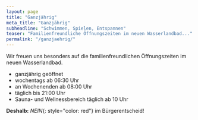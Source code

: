 ```yaml
---
layout: page
title: "Ganzjährig"
meta_title: "Ganzjährig"
subheadline: "Schwimmen, Spielen, Entspannen"
teaser: "Familienfreundliche Öffnungszeiten im neuen Wasserlandbad..."
permalink: "/ganzjaehrig/"
---
```


Wir freuen uns besonders auf die familienfreundlichen Öffnungszeiten im neuen Wasserlandbad.

 * ganzjährig geöffnet
 * wochentags ab 06:30 Uhr
 * an Wochenenden ab 08:00 Uhr
 * täglich bis 21:00 Uhr
 * Sauna- und Wellnessbereich täglich ab 10 Uhr

**Deshalb:** *NEIN*{: style="color: red"} im Bürgerentscheid!
